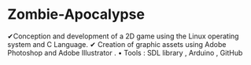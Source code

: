 # Zombie-Apocalypse
✔Conception and development of a 2D game using the Linux operating system and C Language. ✔ Creation of graphic assets using Adobe Photoshop and Adobe Illustrator . 
• Tools : SDL library , Arduino , GitHub
